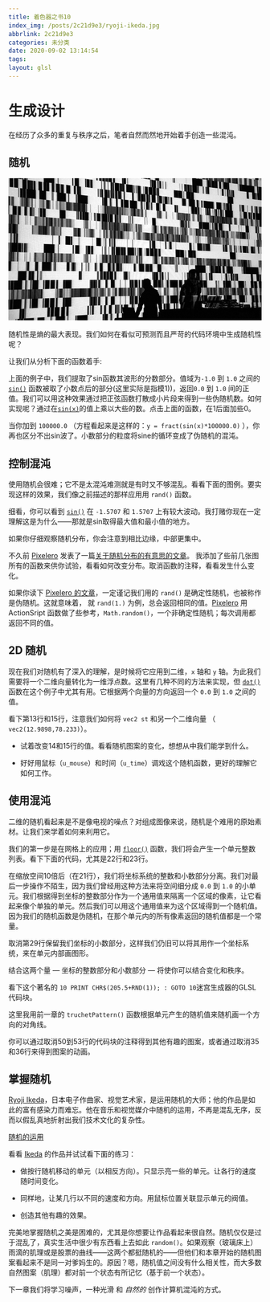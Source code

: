 ```yaml
---
title: 着色器之书10
index_img: /posts/2c21d9e3/ryoji-ikeda.jpg
abbrlink: 2c21d9e3
categories: 未分类
date: 2020-09-02 13:14:54
tags:
layout: glsl
---
```


# 生成设计

在经历了众多的重复与秩序之后，笔者自然而然地开始着手创造一些混沌。

## 随机

[![Ryoji Ikeda ](%E7%9D%80%E8%89%B2%E5%99%A8%E4%B9%8B%E4%B9%A610/ryoji-ikeda.jpg) ](http://www.ryojiikeda.com/project/testpattern/#testpattern_live_set)

随机性是熵的最大表现。我们如何在看似可预测而且严苛的代码环境中生成随机性呢？

让我们从分析下面的函数着手:


<div class="container" style="margin:0;padding:0">
    <div class="simpleFunction" data="y = fract(sin(x)*1.0);"></div>
</div>



上面的例子中，我们提取了sin函数其波形的分数部分。值域为```-1.0``` 到 ```1.0``` 之间的[```sin()```](../glossary/?search=sin) 函数被取了小数点后的部分(这里实际是指模1))，返回```0.0``` 到 ```1.0``` 间的正值。我们可以用这种效果通过把正弦函数打散成小片段来得到一些伪随机数。如何实现呢？通过在[```sin(x)```](../glossary/?search=sin)的值上乘以大些的数。点击上面的函数，在1后面加些0。

当你加到 ```100000.0``` （方程看起来是这样的：```y = fract(sin(x)*100000.0)``` ），你再也区分不出sin波了。小数部分的粒度将sine的循环变成了伪随机的混沌。

## 控制混沌

使用随机会很难；它不是太混沌难测就是有时又不够混乱。看看下面的图例。要实现这样的效果，我们像之前描述的那样应用用 ```rand()``` 函数。

细看，你可以看到 [```sin()```](../glossary/?search=sin) 在 ```-1.5707``` 和 ```1.5707``` 上有较大波动。我打赌你现在一定理解这是为什么——那就是sin取得最大值和最小值的地方。

如果你仔细观察随机分布，你会注意到相比边缘，中部更集中。

<div class="container" style="margin:0;padding:0">
    <div class="simpleFunction" data="y = rand(x);
    //y = rand(x)*rand(x);
    //y = sqrt(rand(x));
    //y = pow(rand(x),5.);">
    </div>
</div>




不久前 [Pixelero](https://pixelero.wordpress.com) 发表了一篇[关于随机分布的有意思的文章](https://pixelero.wordpress.com/2008/04/24/various-functions-and-various-distributions-with-mathrandom/)。 我添加了些前几张图所有的函数来供你试验，看看如何改变分布。取消函数的注释，看看发生什么变化。

如果你读下 [Pixelero 的文章](https://pixelero.wordpress.com/2008/04/24/various-functions-and-various-distributions-with-mathrandom/)，一定谨记我们用的 ```rand()``` 是确定性随机，也被称作是伪随机。这就意味着， 就 ```rand(1.)``` 为例，总会返回相同的值。[Pixelero](https://pixelero.wordpress.com/2008/04/24/various-functions-and-various-distributions-with-mathrandom/) 用 ActionSript 函数做了些参考，```Math.random()```，一个非确定性随机；每次调用都返回不同的值。

## 2D 随机

现在我们对随机有了深入的理解，是时候将它应用到二维，```x``` 轴和 ```y``` 轴。为此我们需要将一个二维向量转化为一维浮点数。这里有几种不同的方法来实现，但 [```dot()```](../glossary/?search=dot) 函数在这个例子中尤其有用。它根据两个向量的方向返回一个 ```0.0``` 到 ```1.0``` 之间的值。

<!-- <div class="codeAndCanvas" data="2d-random.frag"></div> -->
<div class="container" style="margin:0;padding:0">
    <div class="codeAndCanvas" data="/blog/glsl/10/2d-random.frag" style="width:100%;height:auto;margin-bottom:10px"></div>
</div>

看下第13行和15行，注意我们如何将 ```vec2 st``` 和另一个二维向量 （ ```vec2(12.9898,78.233)```）。

* 试着改变14和15行的值。看看随机图案的变化，想想从中我们能学到什么。

* 好好用鼠标（```u_mouse```）和时间（```u_time```）调戏这个随机函数，更好的理解它如何工作。

## 使用混沌

二维的随机看起来是不是像电视的噪点？对组成图像来说，随机是个难用的原始素材。让我们来学着如何来利用它。

我们的第一步是在网格上的应用；用 [```floor()```](../glossary/?search=floor) 函数，我们将会产生一个单元整数列表。看下下面的代码，尤其是22行和23行。

<!-- <div class="codeAndCanvas" data="2d-random-mosaic.frag"></div> -->
<div class="container" style="margin:0;padding:0">
    <div class="codeAndCanvas" data="/blog/glsl/10/2d-random-mosaic.frag" style="width:100%;height:auto;margin-bottom:10px"></div>
</div>

在缩放空间10倍后（在21行），我们将坐标系统的整数和小数部分分离。我们对最后一步操作不陌生，因为我们曾经用这种方法来将空间细分成 ```0.0``` 到 ```1.0``` 的小单元。我们根据得到坐标的整数部分作为一个通用值来隔离一个区域的像素，让它看起来像个单独的单元。然后我们可以用这个通用值来为这个区域得到一个随机值。因为我们的随机函数是伪随机，在那个单元内的所有像素返回的随机值都是一个常量。

取消第29行保留我们坐标的小数部分，这样我们仍旧可以将其用作一个坐标系统，来在单元内部画图形。

结合这两个量 — 坐标的整数部分和小数部分 — 将使你可以结合变化和秩序。

看下这个著名的 ```10 PRINT CHR$(205.5+RND(1)); : GOTO 10```迷宫生成器的GLSL代码块。

<!-- <div class="codeAndCanvas" data="2d-random-truchet.frag"></div> -->
<div class="container" style="margin:0;padding:0">
    <div class="codeAndCanvas" data="/blog/glsl/10/2d-random-truchet.frag" style="width:100%;height:auto;margin-bottom:10px"></div>
</div>

这里我用前一章的 ```truchetPattern()``` 函数根据单元产生的随机值来随机画一个方向的对角线。

你可以通过取消50到53行的代码块的注释得到其他有趣的图案，或者通过取消35和36行来得到图案的动画。

## 掌握随机

[Ryoji Ikeda](http://www.ryojiikeda.com/)，日本电子作曲家、视觉艺术家，是运用随机的大师；他的作品是如此的富有感染力而难忘。他在音乐和视觉媒介中随机的运用，不再是混乱无序，反而以假乱真地折射出我们技术文化的复杂性。

<!-- <iframe src="https://player.vimeo.com/video/76813693?title=0&byline=0&portrait=0" width="800" height="450" frameborder="0" webkitallowfullscreen mozallowfullscreen allowfullscreen></iframe> -->
[随机的运用](https://player.vimeo.com/video/76813693?title=0&byline=0&portrait=0)

看看 [Ikeda](http://www.ryojiikeda.com/) 的作品并试试看下面的练习：

* 做按行随机移动的单元（以相反方向）。只显示亮一些的单元。让各行的速度随时间变化。
<div class="container" style="margin:0;padding:0">
    <a href="../edit.php#10/ikeda-00.frag">
        <canvas id="custom" class="canvas" data-fragment-url="/blog/glsl/10/ikeda-00.frag"  style="width:100%;object-fit: contain;min-height:100px">
        </canvas>
    </a>
</div>



* 同样地，让某几行以不同的速度和方向。用鼠标位置关联显示单元的阀值。


<div class="container" style="margin:0;padding:0">
    <a href="../edit.php#10/ikeda-03.frag">
        <canvas id="custom" class="canvas" data-fragment-url="/blog/glsl/10/ikeda-03.frag"  style="width:100%;object-fit: contain;min-height:100px">
        </canvas>
    </a>
</div>

* 创造其他有趣的效果。

<div class="container" style="margin:0;padding:0">
    <a href="../edit.php#10/ikeda-04.frag">
        <canvas id="custom" class="canvas" data-fragment-url="/blog/glsl/10/ikeda-04.frag"  style="width:100%;object-fit: contain;min-height:100px">
        </canvas>
    </a>
</div>


完美地掌握随机之美是困难的，尤其是你想要让作品看起来很自然。随机仅仅是过于混乱了，真实生活中很少有东西看上去如此 ```random()```。如果观察（玻璃床上）雨滴的肌理或是股票的曲线——这两个都挺随机的——但他们和本章开始的随机图案看起来不是同一对爹妈生的。原因？嗯，随机值之间没有什么相关性，而大多数自然图案（肌理）都对前一个状态有所记忆（基于前一个状态）。

下一章我们将学习噪声，一种光滑 和 *自然的* 创作计算机混沌的方式。